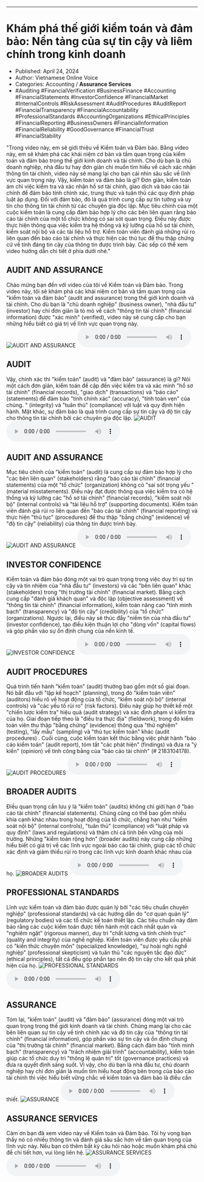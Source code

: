 
---

# Khám phá thế giới kiểm toán và đảm bảo: Nền tảng của sự tin cậy và liêm chính trong kinh doanh

- Published: April 24, 2024
- Author: Vietnamese Online Voice
- Categories: Accounting / **Assurance Services**
- #Auditing #FinancialVerification #BusinessFinance #Accounting #FinancialStatements #InvestorConfidence #FinancialMarket #InternalControls #RiskAssessment #AuditProcedures #AuditReport #FinancialTransparency #FinancialAccountability #ProfessionalStandards #AccountingOrganizations #EthicalPrinciples #FinancialReporting #BusinessOwners #FinancialInformation #FinancialReliability #GoodGovernance #FinancialTrust #FinancialStability

"Trong video này, em sẽ giới thiệu về Kiểm toán và Đảm bảo. Bằng video này, em sẽ khám phá các khái niệm cơ bản và tầm quan trọng của kiểm toán và đảm bảo trong thế giới kinh doanh và tài chính. Cho dù bạn là chủ doanh nghiệp, nhà đầu tư hay đơn giản chỉ muốn tìm hiểu về cách xác nhận thông tin tài chính, video này sẽ mang lại cho bạn cái nhìn sâu sắc về lĩnh vực quan trọng này. Vậy, kiểm toán và đảm bảo là gì? Đơn giản, kiểm toán ám chỉ việc kiểm tra và xác nhận hồ sơ tài chính, giao dịch và báo cáo tài chính để đảm bảo tính chính xác, trung thực và tuân thủ các quy định pháp luật áp dụng. Đối với đảm bảo, đó là quá trình cung cấp sự tin tưởng và uy tín cho thông tin tài chính từ các chuyên gia độc lập. Mục tiêu chính của một cuộc kiểm toán là cung cấp đảm bảo hợp lý cho các bên liên quan rằng báo cáo tài chính của một tổ chức không có sai sót quan trọng. Điều này được thực hiện thông qua việc kiểm tra hệ thống và kỹ lưỡng của hồ sơ tài chính, kiểm soát nội bộ và các tài liệu hỗ trợ. Kiểm toán viên đánh giá những rủi ro liên quan đến báo cáo tài chính và thực hiện các thủ tục để thu thập chứng cứ về tính đáng tin cậy của thông tin được trình bày. Các sếp có thể xem video hướng dẫn chi tiết ở phía dưới nhé."


## AUDIT AND ASSURANCE

Chào mừng bạn đến với video của tôi về Kiểm toán và Đảm bảo. Trong video này, tôi sẽ khám phá các khái niệm cơ bản và tầm quan trọng của "kiểm toán và đảm bảo" (audit and assurance) trong thế giới kinh doanh và tài chính. Cho dù bạn là "chủ doanh nghiệp" (business owner), "nhà đầu tư" (investor) hay chỉ đơn giản là tò mò về cách "thông tin tài chính" (financial information) được "xác minh" (verified), video này sẽ cung cấp cho bạn những hiểu biết có giá trị về lĩnh vực quan trọng này.
![AUDIT AND ASSURANCE](https://http-archiver-apis-production-80.schnworks.com/storage/images/transitions/2024-04-24/transition--24357551089-Montserrat-SemiBold-880E4F.jpg)
<audio controls>
    <source src="https://http-archiver-apis-production-80.schnworks.com/storage/audio/file-14491481444.mp3" type="audio/mpeg">
</audio>



## AUDIT

Vậy, chính xác thì "kiểm toán" (audit) và "đảm bảo" (assurance) là gì? Nói một cách đơn giản, kiểm toán đề cập đến việc kiểm tra và xác minh "hồ sơ tài chính" (financial records), "giao dịch" (transactions) và "báo cáo" (statements) để đảm bảo "tính chính xác" (accuracy), "tính toàn vẹn" của chúng. " (integrity) và "tuân thủ" (compliance) với luật và quy định hiện hành. Mặt khác, sự đảm bảo là quá trình cung cấp sự tin cậy và độ tin cậy cho thông tin tài chính bởi các chuyên gia độc lập.
![AUDIT](https://http-archiver-apis-production-80.schnworks.com/storage/images/transitions/2024-04-24/transition-43146394876-Montserrat-ExtraBold-283593.jpg)
<audio controls>
    <source src="https://http-archiver-apis-production-80.schnworks.com/storage/audio/file-6452202438.mp3" type="audio/mpeg">
</audio>



## AUDIT AND ASSURANCE

Mục tiêu chính của "kiểm toán" (audit) là cung cấp sự đảm bảo hợp lý cho "các bên liên quan" (stakeholders) rằng "báo cáo tài chính" (financial statements) của một "tổ chức" (organization) không có "sai sót trọng yếu " (material misstatements). Điều này đạt được thông qua việc kiểm tra có hệ thống và kỹ lưỡng các "hồ sơ tài chính" (financial records), "kiểm soát nội bộ" (internal controls) và "tài liệu hỗ trợ" (supporting documents). Kiểm toán viên đánh giá rủi ro liên quan đến "báo cáo tài chính" (financial reporting) và thực hiện "thủ tục" (procedures) để thu thập "bằng chứng" (evidence) về "độ tin cậy" (reliability) của thông tin được trình bày.
![AUDIT AND ASSURANCE](https://http-archiver-apis-production-80.schnworks.com/storage/images/transitions/2024-04-24/transition-6543645579-Montserrat-ExtraBold-283593.jpg)
<audio controls>
    <source src="https://http-archiver-apis-production-80.schnworks.com/storage/audio/file-14917483799.mp3" type="audio/mpeg">
</audio>



## INVESTOR CONFIDENCE

Kiểm toán và đảm bảo đóng một vai trò quan trọng trong việc duy trì sự tin cậy và tín nhiệm của "nhà đầu tư" (investors) và các "bên liên quan" khác (stakeholders) trong "thị trường tài chính" (financial market). Bằng cách cung cấp "đánh giá khách quan" và độc lập (objective assessment) về "thông tin tài chính" (financial information), kiểm toán nâng cao "tính minh bạch" (transparency) và "độ tin cậy" (credibility) của "tổ chức" (organizations). Ngược lại, điều này sẽ thúc đẩy "niềm tin của nhà đầu tư" (investor confidence), tạo điều kiện thuận lợi cho "dòng vốn" (capital flows) và góp phần vào sự ổn định chung của nền kinh tế.
![INVESTOR CONFIDENCE](https://http-archiver-apis-production-80.schnworks.com/storage/images/transitions/2024-04-24/transition--23450931371-Montserrat-SemiBold-9C27B0.jpg)
<audio controls>
    <source src="https://http-archiver-apis-production-80.schnworks.com/storage/audio/file-19179318242.mp3" type="audio/mpeg">
</audio>



## AUDIT PROCEDURES

Quá trình tiến hành "kiểm toán" (audit) thường bao gồm một số giai đoạn. Nó bắt đầu với "lập kế hoạch" (planning), trong đó "kiểm toán viên" (auditors) hiểu rõ về hoạt động của tổ chức, "kiểm soát nội bộ" (internal controls) và "các yếu tố rủi ro" (risk factors). Điều này giúp họ thiết kế một "chiến lược kiểm tra" hiệu quả (audit strategy) và xác định phạm vi kiểm tra của họ. Giai đoạn tiếp theo là "điều tra thực địa" (fieldwork), trong đó kiểm toán viên thu thập "bằng chứng" (evidence) thông qua "thử nghiệm" (testing), "lấy mẫu" (sampling) và "thủ tục kiểm toán" khác (audit procedures) . Cuối cùng, cuộc kiểm toán kết thúc bằng việc phát hành "báo cáo kiểm toán" (audit report), tóm tắt "các phát hiện" (findings) và đưa ra "ý kiến" (opinion) về tính công bằng của "báo cáo tài chính" (# 2183104178).
![AUDIT PROCEDURES](https://http-archiver-apis-production-80.schnworks.com/storage/images/transitions/2024-04-24/transition-11434183959-Montserrat-ExtraBold-880E4F.jpg)
<audio controls>
    <source src="https://http-archiver-apis-production-80.schnworks.com/storage/audio/file-38853697233.mp3" type="audio/mpeg">
</audio>



## BROADER AUDITS

Điều quan trọng cần lưu ý là "kiểm toán" (audits) không chỉ giới hạn ở "báo cáo tài chính" (financial statements). Chúng cũng có thể bao gồm nhiều khía cạnh khác nhau trong hoạt động của tổ chức, chẳng hạn như "kiểm soát nội bộ" (internal controls), "tuân thủ" (compliance) với "luật pháp và quy định" (laws and regulations) và thậm chí cả tính bền vững của môi trường. Những "kiểm toán rộng hơn" (broader audits) này cung cấp những hiểu biết có giá trị về các lĩnh vực ngoài báo cáo tài chính, giúp các tổ chức xác định và giảm thiểu rủi ro trong các lĩnh vực kinh doanh khác nhau của họ.
![BROADER AUDITS](https://http-archiver-apis-production-80.schnworks.com/storage/images/transitions/2024-04-24/transition--8725723669-Montserrat-ExtraBold-7B1FA2.jpg)
<audio controls>
    <source src="https://http-archiver-apis-production-80.schnworks.com/storage/audio/file-11061865924.mp3" type="audio/mpeg">
</audio>



## PROFESSIONAL STANDARDS

Lĩnh vực kiểm toán và đảm bảo được quản lý bởi "các tiêu chuẩn chuyên nghiệp" (professional standards) và các hướng dẫn do "cơ quan quản lý" (regulatory bodies) và các tổ chức kế toán thiết lập. Các tiêu chuẩn này đảm bảo rằng các cuộc kiểm toán được tiến hành một cách nhất quán và "nghiêm ngặt" (rigorous manner), duy trì "chất lượng và tính chính trực" (quality and integrity) của nghề nghiệp. Kiểm toán viên được yêu cầu phải có "kiến thức chuyên môn" (specialized knowledge), "sự hoài nghi nghề nghiệp" (professional skepticism) và tuân thủ "các nguyên tắc đạo đức" (ethical principles), tất cả đều góp phần tạo nên độ tin cậy cho kết quả phát hiện của họ.
![PROFESSIONAL STANDARDS](https://http-archiver-apis-production-80.schnworks.com/storage/images/transitions/2024-04-24/transition--71345184691-Montserrat-Black-303F9F.jpg)
<audio controls>
    <source src="https://http-archiver-apis-production-80.schnworks.com/storage/audio/file-11644241589.mp3" type="audio/mpeg">
</audio>



## ASSURANCE

Tóm lại, "kiểm toán" (audit) và "đảm bảo" (assurance) đóng một vai trò quan trọng trong thế giới kinh doanh và tài chính. Chúng mang lại cho các bên liên quan sự tin cậy về tính chính xác và độ tin cậy của "thông tin tài chính" (financial information), góp phần vào sự tin cậy và ổn định chung của "thị trường tài chính" (financial market). Bằng cách đảm bảo "tính minh bạch" (transparency) và "trách nhiệm giải trình" (accountability), kiểm toán giúp các tổ chức duy trì "thông lệ quản trị" tốt (governance practices) và đưa ra quyết định sáng suốt. Vì vậy, cho dù bạn là nhà đầu tư, chủ doanh nghiệp hay chỉ đơn giản là muốn tìm hiểu hoạt động bên trong của báo cáo tài chính thì việc hiểu biết vững chắc về kiểm toán và đảm bảo là điều cần thiết.
![ASSURANCE](https://http-archiver-apis-production-80.schnworks.com/storage/images/transitions/2024-04-24/transition--42349851710-Montserrat-Thin-283593.jpg)
<audio controls>
    <source src="https://http-archiver-apis-production-80.schnworks.com/storage/audio/file-24369566439.mp3" type="audio/mpeg">
</audio>



## ASSURANCE SERVICES

Cảm ơn bạn đã xem video này về Kiểm toán và Đảm bảo. Tôi hy vọng bạn thấy nó có nhiều thông tin và đánh giá sâu sắc hơn về tầm quan trọng của lĩnh vực này. Nếu bạn có thêm bất kỳ câu hỏi nào hoặc muốn khám phá chủ đề chi tiết hơn, vui lòng liên hệ.
![ASSURANCE SERVICES](https://http-archiver-apis-production-80.schnworks.com/storage/images/transitions/2024-04-24/transition--1322553896-Montserrat-Thin-4A148C.jpg)
<audio controls>
    <source src="https://http-archiver-apis-production-80.schnworks.com/storage/audio/file-10503294678.mp3" type="audio/mpeg">
</audio>

